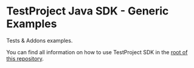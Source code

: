 # TestProject Java SDK - Generic Examples

Tests & Addons examples.

You can find all information on how to use TestProject SDK in the [root of this repository](../).